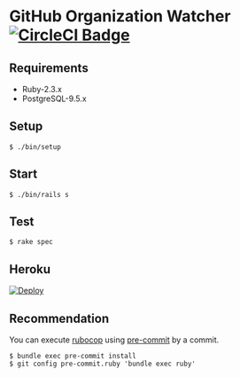 # GitHub Organization Watcher [![CircleCI Badge][circleci-badge]][circleci-link]

## Requirements

* Ruby-2.3.x
* PostgreSQL-9.5.x

## Setup

    $ ./bin/setup

## Start

    $ ./bin/rails s

## Test

    $ rake spec

## Heroku

[![Deploy](https://www.herokucdn.com/deploy/button.svg)](https://heroku.com/deploy)

## Recommendation

You can execute [rubocop](https://rubygems.org/gems/rubocop) using [pre-commit](https://rubygems.org/gems/pre-commit) by a commit.

    $ bundle exec pre-commit install
    $ git config pre-commit.ruby 'bundle exec ruby'

[circleci-badge]: https://circleci.com/gh/masutaka/github-organization-watcher/tree/master.svg?style=svg
[circleci-link]: https://circleci.com/gh/masutaka/github-organization-watcher/tree/master
